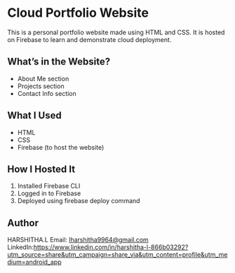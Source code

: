 # Cloud Portfolio Website

This is a personal portfolio website made using HTML and CSS. It is hosted on Firebase to learn and demonstrate cloud deployment.

## What’s in the Website?
- About Me section
- Projects section
- Contact Info section

## What I Used
- HTML
- CSS
- Firebase (to host the website)

## How I Hosted It
1. Installed Firebase CLI
2. Logged in to Firebase
3. Deployed using firebase deploy command

## Author
HARSHITHA.L
Email: lharshitha9964@gmail.com  
LinkedIn:https://www.linkedin.com/in/harshitha-l-866b03292?utm_source=share&utm_campaign=share_via&utm_content=profile&utm_medium=android_app
